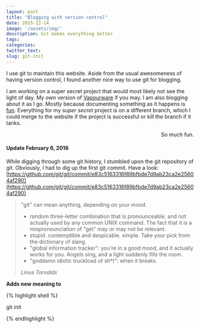 ```yaml
---
layout: post
title: "Blogging with version control"
date: 2015-12-14
image: '/assets/img/'
description: Git makes everything better
tags:
categories:
twitter_text:
slug: git-init
---
```



I use git to maintain this website. Aside from the usual awesomeness of having version control, I found another nice way to use git for blogging. 


I am working on a super secret project that would most likely not see the light of day. My own version of [Vapourware](https://en.wikipedia.org/wiki/Vaporware) if you may. I am also blogging about it as I go. Mostly because documenting something as it happens is [fun](https://www.youtube.com/watch?v=VSKoVsHs_Ko). Everything for my *super secret* project is on a different branch, which I could merge to the website if the project is successful or kill the branch if it tanks.


<p align="right">So much fun.</p>

#### Update February 6, 2016

While digging through some git history, I stumbled upon the git repository of git. Obviously, I had to dig up the first git commit. Have a look:  
[https://github.com/git/git/commit/e83c5163316f89bfbde7d9ab23ca2e25604af290](https://github.com/git/git/commit/e83c5163316f89bfbde7d9ab23ca2e25604af290)

>"git" can mean anything, depending on your mood.
>
> - random three-letter combination that is pronounceable, and not
>   actually used by any common UNIX command.  The fact that it is a
>   mispronounciation of "get" may or may not be relevant.
> - stupid. contemptible and despicable. simple. Take your pick from the
>   dictionary of slang.
> - "global information tracker": you're in a good mood, and it actually
>   works for you. Angels sing, and a light suddenly fills the room. 
> - "goddamn idiotic truckload of sh*t": when it breaks
>
>
>*Linus Torvalds*


**Adds new meaning to**

{% highlight shell %}

git init

{% endhighlight %}